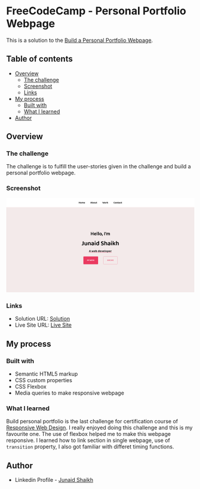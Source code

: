 # FreeCodeCamp - Personal Portfolio Webpage

This is a solution to the [Build a Personal Portfolio Webpage](https://www.freecodecamp.org/learn/responsive-web-design/responsive-web-design-projects/build-a-personal-portfolio-webpage).  

## Table of contents

- [Overview](#overview)
  - [The challenge](#the-challenge)
  - [Screenshot](#screenshot)
  - [Links](#links)
- [My process](#my-process)
  - [Built with](#built-with)
  - [What I learned](#what-i-learned)
- [Author](#author)

## Overview

### The challenge

The challenge is to fulfill the user-stories given in the challenge and build a personal portfolio webpage.
### Screenshot

![](./screenshot.png)

### Links

- Solution URL: [Solution](https://github.com/junaidshaikh-js/personal-portfolio)
- Live Site URL: [Live Site](https://junaidshaikh-js.github.io/personal-portfolio/)

## My process

### Built with

- Semantic HTML5 markup
- CSS custom properties
- CSS Flexbox
- Media queries to make responsive webpage

### What I learned

Build personal portfolio is the last challenge for certification course of [Responsive Web Design](https://www.freecodecamp.org/learn/responsive-web-design/). I really enjoyed doing this challenge and this is my favourite one. The use of flexbox helped me to make this webpage responsive. I learned how to link section in single webpage, use of ```transition``` property, I also got familiar with differet timing functions.

## Author

- Linkedin Profile - [Junaid Shaikh](https://www.linkedin.com/in/junaidshaikhjs/)

